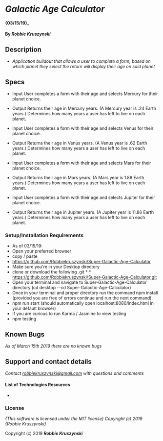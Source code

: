 # _Galactic Age Calculator_

#### {03/15/19}_

#### By _**Robbie Kruszynski**_

## Description

* _Application buildout that allows a user to complete a form, based on which planet they select the return will display their age on said planet_


## Specs
* Input
User completes a form with their age and selects Mercury for their planet choice.


* Output
Returns their age in Mercury years. (A Mercury year is .24 Earth years.)
Determines how many years a user has left to live on each planet.

* Input
User completes a form with their age and selects Venus for their planet choice.

* Output
Returns their age in Venus years. (A Venus year is .62 Earth years.)
Determines how many years a user has left to live on each planet.

* Input
User completes a form with their age and selects Mars for their planet choice.

* Output
Returns their age in Mars years. (A Mars year is 1.88 Earth years.)
Determines how many years a user has left to live on each planet.

* Input
User completes a form with their age and selects Jupiter for their planet choice.

* Output
Returns their age in Jupiter years. (A Jupiter year is 11.86 Earth years.)
Determines how many years a user has left to live on each planet.


### Setup/Installation Requirements

* As of 03/15/19:
* Open your preferred browser
* copy / paste
* https://github.com/Robbiekruszynski/Super-Galactic-Age-Calculator
* Make sure you're in your Desktop directory
* clone or download the following .git  * * https://github.com/Robbiekruszynski/Super-Galactic-Age-Calculator.git
* Open your terminal and navigate to Super-Galactic-Age-Calculator directory
(cd desktop --cd Super-Galactic-Age-Calculator)
* Once in your terminal and proper directory run the command
npm install (provided you are free of errors continue and run the next command)
* npm run start (should automatically open localhost:8080/index.html in your default browser)
* If you are curious to run Karma / Jasmine to view testing
* npm testing

## Known Bugs

_As of March 15th 2019 there are no known bugs_

## Support and contact details

_Contact robbiekruszynski@gmail.com with questions and comments_

#### List of Technologies Resources
*

### License

*{This software is licensed under the MIT license} Copyright (c) 2019 {Robbie Kruszynski}*

Copyright (c) 2019 **_Robbie Kruszynski_**
